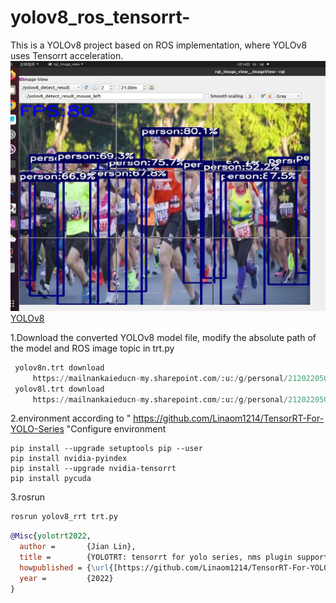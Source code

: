 # yolov8_ros_tensorrt-
This is a YOLOv8 project based on ROS implementation, where YOLOv8 uses Tensorrt acceleration.
<img src="https://github.com/af-doom/yolov8_ros_tensorrt-/blob/main/1.jpg" width="600" height="400" alt="yolov8"/><br/>
[YOLOv8](https://v8docs.ultralytics.com/)

1.Download the converted YOLOv8 model file, modify the absolute path of the model and ROS image topic in trt.py
```python
 yolov8n.trt download 
     https://mailnankaieducn-my.sharepoint.com/:u:/g/personal/2120220505_mail_nankai_edu_cn/Ef9PE1Rcpp9Ls_wIDlj07wsB5dj_mdgHJuF1jHXtyVYbYg?e=dUBC9A
 yolov8l.trt download    
     https://mailnankaieducn-my.sharepoint.com/:u:/g/personal/2120220505_mail_nankai_edu_cn/EVgQCu4mDC9NktYibFJ6nqcBsy5PndLeNubGcWGEPQ3EVw?e=oswuQe
 ```
 
2.environment
    according to " https://github.com/Linaom1214/TensorRT-For-YOLO-Series "Configure environment
```
pip install --upgrade setuptools pip --user
pip install nvidia-pyindex
pip install --upgrade nvidia-tensorrt
pip install pycuda
```
3.rosrun 
 ```python
 rosrun yolov8_rrt trt.py
```



```bibtex
@Misc{yolotrt2022,
  author =       {Jian Lin},
  title =        {YOLOTRT: tensorrt for yolo series, nms plugin support},
  howpublished = {\url{[https://github.com/Linaom1214/TensorRT-For-YOLO-Series]}},
  year =         {2022}
}
```
